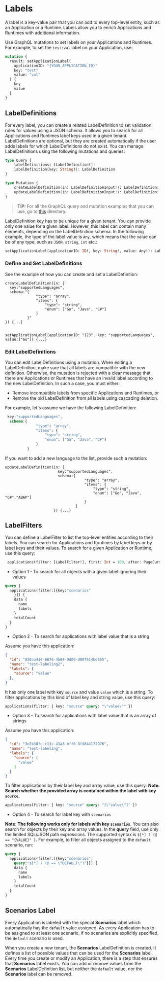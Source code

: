 # Labels

A label is a key-value pair that you can add to every top-level entity, such as an Application or a Runtime. Labels allow you to enrich Applications and Runtimes with additional information.

Use GraphQL mutations to set labels on your Applications and Runtimes. For example, to set the `test:val` label on your Application, use:

```graphql
mutation {
  result: setApplicationLabel(
    applicationID: "{YOUR_APPLICATION_ID}"
    key: "test"
    value: "val"
  ) {
    key
    value
  }
}
```

## LabelDefinitions

For every label, you can create a related LabelDefinition to set validation rules for values using a JSON schema. It allows you to search for all Applications and Runtimes label keys used in a given tenant. LabelDefinitions are optional, but they are created automatically if the user adds labels for which LabelDefinitions do not exist. You can manage LabelDefinitions using the following mutations and queries:

```graphql
type Query {
    labelDefinitions: [LabelDefinition!]!
    labelDefinition(key: String!): LabelDefinition
}

type Mutation {
    createLabelDefinition(in: LabelDefinitionInput!): LabelDefinition!
    updateLabelDefinition(in: LabelDefinitionInput!): LabelDefinition!
}
```

> **TIP:** For all the GraphQL query and mutation examples that you can use, go to [this](https://github.com/kyma-incubator/compass/tree/main/components/director/examples) directory.

LabelDefinition key has to be unique for a given tenant. You can provide only one value for a given label. However, this label can contain many elements, depending on the LabelDefinition schema. In the following example, the type of the label value is `Any`, which means that the value can be of any type, such as `JSON`, `string`, `int` etc.:

```graphql
setApplicationLabel(applicationID: ID!, key: String!, value: Any!): Label!
```

### Define and Set LabelDefinitions

See the example of how you can create and set a LabelDefinition:

```
createLabelDefinition(in: {
  key:"supportedLanguages",
  schema:"{
              "type": "array",
              "items": {
                  "type": "string",
                  "enum": ["Go", "Java", "C#"]
              }
          }"
}) {...}


setApplicationLabel(applicationID: "123", key: "supportedLanguages", value:["Go"]) {...}

```

### Edit LabelDefinitions

You can edit LabelDefinitions using a mutation. When editing a LabelDefinition, make sure that all labels are compatible with the new definition. Otherwise, the mutation is rejected with a clear message that there are Applications or Runtimes that have an invalid label according to the new LabelDefinition. In such a case, you must either:
- Remove incompatible labels from specific Applications and Runtimes, or
- Remove the old LabelDefinition from all labels using cascading deletion.

For example, let's assume we have the following LabelDefinition:

```graphql
 key:"supportedLanguages",
  schema:{
              "type": "array",
              "items": {
                  "type": "string",
                  "enum": ["Go", "Java", "C#"]
              }
          }
```

If you want to add a new language to the list, provide such a mutation:

```
updateLabelDefinition(in: {
                        key:"supportedLanguages",
                        schema:{
                                    "type": "array",
                                    "items": {
                                        "type": "string",
                                        "enum": ["Go", "Java", "C#","ABAP"]
                                    }
                                }
                      }) {...}
```

## LabelFilters

You can define a LabelFilter to list the top-level entities according to their labels. You can search for Applications and Runtimes by label keys or by label keys and their values. To search for a given Application or Runtime, use this query:

```graphql
 applications(filter: [LabelFilter!], first: Int = 100, after: PageCursor):  ApplicationPage!
```

* Option 1 - To search for all objects with a given label ignoring their values

```graphql
query {
  applications(filter:[{key:"scenarios"
    }]) {
    data {
      name
      labels
    }
    totalCount
  }
}
```

* Option 2 - To search for applications with label value that is a string

Assume you have this application:
```json
{
  "id": "850aa414-6076-4b04-9d00-d087614be555",
  "name": "test-labeling2",
  "labels": {
    "source": "value"
  },
}
```

It has only one label with key `source` and value `value` which is a string.
To filter applications by this kind of label key and string value, use this query:

```graphql
applications(filter: { key: "source" query: "\"value\"" })
```

* Option 3 - To search for applications with label value that is an array of strings

Assume you have this application:
```json
{
  "id": "3e2b38fc-c11c-43a3-bff0-3fd844172976",
  "name": "test-labeling",
  "labels": {
    "source": [
      "value"
    ]
  }
}
```

To filter applications by their label key and array value, use this query:
**Note: Search whether the provided array is contained within the label with key `source`.**

```graphql
applications(filter: { key: "source" query: "[\"value\"]" })
```

* Option 4 - To search for label key with `scenarios`

**Note: The following works only for labels with key `scenarios`.**
You can also search for objects by their key and array values. In the **query** field, use only the limited SQL/JSON path expressions. The supported syntax is `$[*] ? (@ == "{VALUE}" )`. For example, to filter all objects assigned to the `default` scenario, run:

```graphql
query {
  applications(filter:[{key:"scenarios",
    query:"$[*] ? (@ == \"DEFAULT\")"}]) {
    data {
      name
      labels
    }
    totalCount
  }
}
```

## **Scenarios** Label

Every Application is labeled with the special **Scenarios** label which automatically has the `default` value assigned. As every Application has to be assigned to at least one scenario, if no scenarios are explicitly specified, the `default` scenario is used.

When you create a new tenant, the **Scenarios** LabelDefinition is created. It defines a list of possible values that can be used for the **Scenarios** label. Every time you create or modify an Application, there is a step that ensures that **Scenarios** label exists. You can add or remove values from the **Scenarios** LabelDefinition list, but neither the `default` value, nor the **Scenarios** label can be removed.
